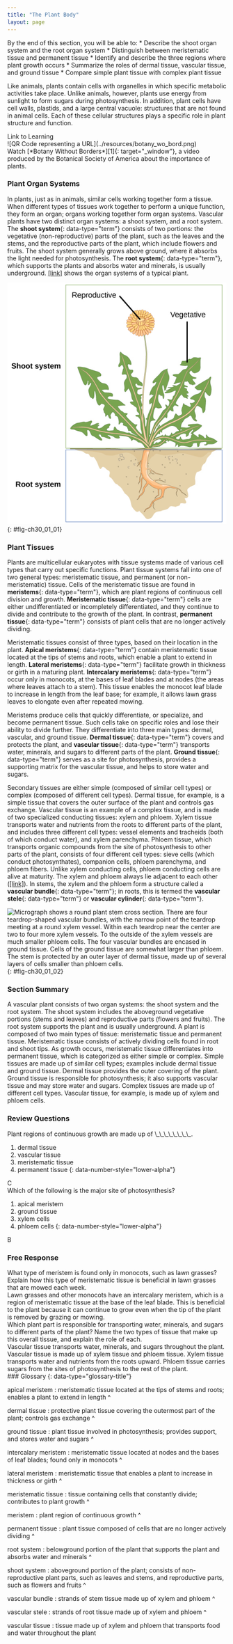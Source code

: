 ```yaml
---
title: "The Plant Body"
layout: page
---
```



<div data-type="abstract" markdown="1">
By the end of this section, you will be able to:
* Describe the shoot organ system and the root organ system
* Distinguish between meristematic tissue and permanent tissue
* Identify and describe the three regions where plant growth occurs
* Summarize the roles of dermal tissue, vascular tissue, and ground tissue
* Compare simple plant tissue with complex plant tissue

</div>

Like animals, plants contain cells with organelles in which specific metabolic activities take place. Unlike animals, however, plants use energy from sunlight to form sugars during photosynthesis. In addition, plant cells have cell walls, plastids, and a large central vacuole: structures that are not found in animal cells. Each of these cellular structures plays a specific role in plant structure and function.

<div data-type="note" data-has-label="true" class="interactive" data-label="" markdown="1">
<div data-type="title">
Link to Learning
</div>
<div data-type="media" data-alt="QR Code representing a URL">
![QR Code representing a URL](../resources/botany_wo_bord.png)
</div>
Watch [*Botany Without Borders*][1]{: target="_window"}, a video produced by the Botanical Society of America about the importance of plants.

</div>

### Plant Organ Systems

In plants, just as in animals, similar cells working together form a tissue. When different types of tissues work together to perform a unique function, they form an organ; organs working together form organ systems. Vascular plants have two distinct organ systems: a shoot system, and a root system. The **shoot system**{: data-type="term"} consists of two portions: the vegetative (non-reproductive) parts of the plant, such as the leaves and the stems, and the reproductive parts of the plant, which include flowers and fruits. The shoot system generally grows above ground, where it absorbs the light needed for photosynthesis. The **root system**{: data-type="term"}, which supports the plants and absorbs water and minerals, is usually underground. [\[link\]](#fig-ch30_01_01) shows the organ systems of a typical plant.

 ![ Illustration shows a dandelion plant. The shoot system consists of leaves and a flower on a stem. The root system consists of a single, thick root that branches into smaller roots.](../resources/Figure_30_01_01.jpg "The shoot system of a plant consists of leaves, stems, flowers, and fruits. The root system anchors the plant while absorbing water and minerals from the soil."){: #fig-ch30_01_01}

### Plant Tissues

Plants are multicellular eukaryotes with tissue systems made of various cell types that carry out specific functions. Plant tissue systems fall into one of two general types: meristematic tissue, and permanent (or non-meristematic) tissue. Cells of the meristematic tissue are found in **meristems**{: data-type="term"}, which are plant regions of continuous cell division and growth. **Meristematic tissue**{: data-type="term"} cells are either undifferentiated or incompletely differentiated, and they continue to divide and contribute to the growth of the plant. In contrast, **permanent tissue**{: data-type="term"} consists of plant cells that are no longer actively dividing.

Meristematic tissues consist of three types, based on their location in the plant. **Apical meristems**{: data-type="term"} contain meristematic tissue located at the tips of stems and roots, which enable a plant to extend in length. **Lateral meristems**{: data-type="term"} facilitate growth in thickness or girth in a maturing plant. **Intercalary meristems**{: data-type="term"} occur only in monocots, at the bases of leaf blades and at nodes (the areas where leaves attach to a stem). This tissue enables the monocot leaf blade to increase in length from the leaf base; for example, it allows lawn grass leaves to elongate even after repeated mowing.

Meristems produce cells that quickly differentiate, or specialize, and become permanent tissue. Such cells take on specific roles and lose their ability to divide further. They differentiate into three main types: dermal, vascular, and ground tissue. **Dermal tissue**{: data-type="term"} covers and protects the plant, and **vascular tissue**{: data-type="term"} transports water, minerals, and sugars to different parts of the plant. **Ground tissue**{: data-type="term"} serves as a site for photosynthesis, provides a supporting matrix for the vascular tissue, and helps to store water and sugars.

Secondary tissues are either simple (composed of similar cell types) or complex (composed of different cell types). Dermal tissue, for example, is a simple tissue that covers the outer surface of the plant and controls gas exchange. Vascular tissue is an example of a complex tissue, and is made of two specialized conducting tissues: xylem and phloem. Xylem tissue transports water and nutrients from the roots to different parts of the plant, and includes three different cell types: vessel elements and tracheids (both of which conduct water), and xylem parenchyma. Phloem tissue, which transports organic compounds from the site of photosynthesis to other parts of the plant, consists of four different cell types: sieve cells (which conduct photosynthates), companion cells, phloem parenchyma, and phloem fibers. Unlike xylem conducting cells, phloem conducting cells are alive at maturity. The xylem and phloem always lie adjacent to each other ([\[link\]](#fig-ch30_01_02)). In stems, the xylem and the phloem form a structure called a **vascular bundle**{: data-type="term"}; in roots, this is termed the **vascular stele**{: data-type="term"} or **vascular cylinder**{: data-type="term"}.

![Micrograph shows a round plant stem cross section. There are four teardrop-shaped vascular bundles, with the narrow point of the teardrop meeting at a round xylem vessel. Within each teardrop near the center are two to four more xylem vessels. To the outside of the xylem vessels are much smaller phloem cells. The four vascular bundles are encased in ground tissue. Cells of the ground tissue are somewhat larger than phloem. The stem is protected by an outer layer of dermal tissue, made up of several layers of cells smaller than phloem cells.](../resources/Figure_30_01_02f.jpg "This light micrograph shows a cross section of a squash (Curcurbita maxima) stem. Each teardrop-shaped vascular bundle consists of large xylem vessels toward the inside and smaller phloem cells toward the outside.  Xylem cells, which transport water and nutrients from the roots to the rest of the plant, are dead at functional maturity. Phloem cells, which transport sugars and other organic compounds from photosynthetic tissue to the rest of the plant, are living. The vascular bundles are encased in ground tissue and surrounded by dermal tissue. (credit: modification of work by &quot;(biophotos)&quot;/Flickr; scale-bar data from Matt Russell)"){: #fig-ch30_01_02}

### Section Summary

A vascular plant consists of two organ systems: the shoot system and the root system. The shoot system includes the aboveground vegetative portions (stems and leaves) and reproductive parts (flowers and fruits). The root system supports the plant and is usually underground. A plant is composed of two main types of tissue: meristematic tissue and permanent tissue. Meristematic tissue consists of actively dividing cells found in root and shoot tips. As growth occurs, meristematic tissue differentiates into permanent tissue, which is categorized as either simple or complex. Simple tissues are made up of similar cell types; examples include dermal tissue and ground tissue. Dermal tissue provides the outer covering of the plant. Ground tissue is responsible for photosynthesis; it also supports vascular tissue and may store water and sugars. Complex tissues are made up of different cell types. Vascular tissue, for example, is made up of xylem and phloem cells.

### Review Questions

<div data-type="exercise">
<div data-type="problem" markdown="1">
Plant regions of continuous growth are made up of \_\_\_\_\_\_\_\_.

1.  dermal tissue
2.  vascular tissue
3.  meristematic tissue
4.  permanent tissue
{: data-number-style="lower-alpha"}

</div>
<div data-type="solution" markdown="1">
C

</div>
</div>

<div data-type="exercise">
<div data-type="problem" markdown="1">
Which of the following is the major site of photosynthesis?

1.  apical meristem
2.  ground tissue
3.  xylem cells
4.  phloem cells
{: data-number-style="lower-alpha"}

</div>
<div data-type="solution" markdown="1">
B

</div>
</div>

### Free Response

<div data-type="exercise">
<div data-type="problem" markdown="1">
What type of meristem is found only in monocots, such as lawn grasses? Explain how this type of meristematic tissue is beneficial in lawn grasses that are mowed each week.

</div>
<div data-type="solution" markdown="1">
Lawn grasses and other monocots have an intercalary meristem, which is a region of meristematic tissue at the base of the leaf blade. This is beneficial to the plant because it can continue to grow even when the tip of the plant is removed by grazing or mowing.

</div>
</div>

<div data-type="exercise">
<div data-type="problem" markdown="1">
Which plant part is responsible for transporting water, minerals, and sugars to different parts of the plant? Name the two types of tissue that make up this overall tissue, and explain the role of each.

</div>
<div data-type="solution" markdown="1">
Vascular tissue transports water, minerals, and sugars throughout the plant. Vascular tissue is made up of xylem tissue and phloem tissue. Xylem tissue transports water and nutrients from the roots upward. Phloem tissue carries sugars from the sites of photosynthesis to the rest of the plant.

</div>
</div>

<div data-type="glossary" markdown="1">
### Glossary
{: data-type="glossary-title"}

apical meristem
: meristematic tissue located at the tips of stems and roots; enables a plant to extend in length
^

dermal tissue
: protective plant tissue covering the outermost part of the plant; controls gas exchange
^

ground tissue
: plant tissue involved in photosynthesis; provides support, and stores water and sugars
^

intercalary meristem
: meristematic tissue located at nodes and the bases of leaf blades; found only in monocots
^

lateral meristem
: meristematic tissue that enables a plant to increase in thickness or girth
^

meristematic tissue
: tissue containing cells that constantly divide; contributes to plant growth
^

meristem
: plant region of continuous growth
^

permanent tissue
: plant tissue composed of cells that are no longer actively dividing
^

root system
: belowground portion of the plant that supports the plant and absorbs water and minerals
^

shoot system
: aboveground portion of the plant; consists of non-reproductive plant parts, such as leaves and stems, and reproductive parts, such as flowers and fruits
^

vascular bundle
: strands of stem tissue made up of xylem and phloem
^

vascular stele
: strands of root tissue made up of xylem and phloem
^

vascular tissue
: tissue made up of xylem and phloem that transports food and water throughout the plant

</div>



[1]: http://openstaxcollege.org/l/botany_wo_bord

